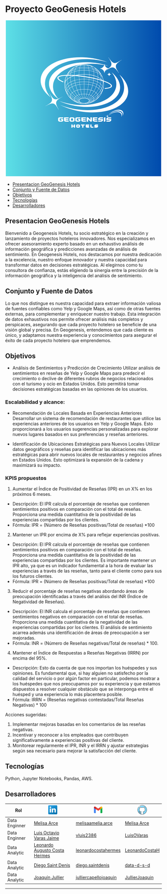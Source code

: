 # Proyecto GeoGenesis Hotels
<p align=center><img src=img/Geogenesis.png><p>

- [Presentacion GeoGenesis Hotels](#presentacion-geogenesis-hotels)
- [Conjunto y Fuente de Datos](#conjunto-y-fuente-de-datos)
- [Objetivos](#objetivos)
- [Tecnologías](#tecnologías)
- [Desarrolladores](#desarrolladores)

## Presentacion GeoGenesis Hotels

Bienvenido a Geogenesis Hotels, tu socio estratégico en la creación y lanzamiento de proyectos hoteleros innovadores. Nos especializamos en ofrecer asesoramiento experto basado en un exhaustivo análisis de información geográfica y predicciones avanzadas de análisis de sentimiento.
En Geogenesis Hotels, nos destacamos por nuestra dedicación a la excelencia, nuestro enfoque innovador y nuestra capacidad para transformar datos en decisiones estratégicas. Al elegirnos como tu consultora de confianza, estás eligiendo la sinergia entre la precisión de la información geográfica y la inteligencia del análisis de sentimiento.

## Conjunto y Fuente de Datos

Lo que nos distingue es nuestra capacidad para extraer información valiosa de fuentes confiables como Yelp y Google Maps, así como de otras fuentes externas, para complementar y enriquecer nuestro trabajo. Esta integración de datos exhaustivos nos permite ofrecer análisis más completos y perspicaces, asegurando que cada proyecto hotelero se beneficie de una visión global y precisa. En Geogenesis, entendemos que cada cliente es único, y adaptamos nuestra experiencia y conocimientos para asegurar el éxito de cada proyecto hotelero que emprendemos.

## Objetivos

- Análisis de Sentimientos y Predicción de Crecimiento
Utilizar análisis de sentimientos en reseñas de Yelp y Google Maps para predecir el crecimiento o declive de diferentes rubros de negocios relacionados con el turismo y ocio en Estados Unidos. Esto permitirá tomar decisiones estratégicas basadas en las opiniones de los usuarios.

### Escalabilidad y alcance: 

- Recomendación de Locales Basada en Experiencias Anteriores
Desarrollar un sistema de recomendación de restaurantes que utilice las experiencias anteriores de los usuarios en Yelp y Google Maps. Esto proporcionará a los usuarios sugerencias personalizadas para explorar nuevos lugares basados en sus preferencias y reseñas anteriores.

- Identificación de Ubicaciones Estratégicas para Nuevos Locales
Utilizar datos geográficos y reseñas para identificar las ubicaciones más estratégicas para abrir nuevos locales de restaurantes y negocios afines en Estados Unidos. Esto optimizará la expansión de la cadena y maximizará su impacto.

### KPIS propuestos


1)	Aumentar el Índice de Positividad de Reseñas (IPR) en un X% en los próximos 6 meses. 

- Descripción:
El IPR calcula el porcentaje de reseñas que contienen sentimientos positivos en comparación con el total de reseñas. Proporciona una medida cuantitativa de la positividad de las experiencias compartidas por los clientes.
- Fórmula:
IPR = (Número de Reseñas positivas/Total de reseñas) *100


2)	Mantener un IPR por encima de X% para reflejar experiencias positivas.

- Descripción:
El IPR calcula el porcentaje de reseñas que contienen sentimientos positivos en comparación con el total de reseñas. Proporciona una medida cuantitativa de la positividad de las experiencias compartidas por los clientes. Es importante mantener un IPR alto, ya que es un indicador fundamental a la hora de evaluar las experiencias a través de las reseñas, tanto para el cliente como para sus los futuros clientes.
- Fórmula:
IPR = (Número de Reseñas positivas/Total de reseñas) *100


3)	Reducir el porcentaje de reseñas negativas abordando áreas de preocupación identificadas a través del análisis del INR (Índice de Negatividad de Reseñas).
- Descripción:
El INR calcula el porcentaje de reseñas que contienen sentimientos negativos en comparación con el total de reseñas. Proporciona una medida cuantitativa de la negatividad de las experiencias compartidas por los clientes. El análisis de sentimiento acarrea además una identificación de áreas de preocupación a ser mejoradas.
- Fórmula:
INR = (Número de Reseñas negativas/Total de reseñas) * 100.


4)	Mantener el Índice de Respuestas a Reseñas Negativas (IRRN) por encima del 95%.
- Descripción:
Esto da cuenta de que nos importan los huéspedes y sus opiniones. Es fundamental que, si hay alguien no satisfecho por la calidad del servicio o por algún factor en particular, podemos mostrar a los huéspedes que nos preocupamos por su experiencia y que estamos dispuestos a resolver cualquier obstáculo que se interponga entre el huésped y una experiencia lo más placentera posible.
- Fórmula: IRRN = (Reseñas negativas contestadas/Total Reseñas Negativas) * 100


Acciones sugeridas:
1)	Implementar mejoras basadas en los comentarios de las reseñas negativas.
2)	Incentivar y reconocer a los empleados que contribuyen significativamente a experiencias positivas del cliente.
3)	Monitorear regularmente el IPR, INR y el IRRN y ajustar estrategias según sea necesario para mejorar la satisfacción del cliente.


## Tecnologías 

Python, Jupyter Notebooks, Pandas, AWS.

## Desarrolladores


| Rol           | ![Linkedin](img/linkedin.png)                                        |![Gmail](img/gmail.png)         | ![GitHub](img/github.png)           | 
|---------------|-----------------------------                                         |--------------------------------|-------------------------------------|
| Data Enginner| [Melisa Arce](https://www.linkedin.com/in/melisaameliaarce/)          |[melisaamelia.arce](mailto:melisaamelia.arce@gmail.com) | [Melisa Arce](https://github.com/melisaameliaarce)  |
| Data Enginner| [Luis Octavio Varas Jaime](https://www.linkedin.com/in/luis-o-varas/) | [vluis2386](mailto:vluis2386@gmail.com) | [LuisOVaras](https://github.com/LuisOVaras) |
| Data Analytic| [Leonardo Augusto Costa Hermes](https://linkedin.com/in/leonardo-costa-672a3a1b9) | [leonardocostahermes](mailto:leonardocostahermes@gmail.com) | [LeonardoCostaH](https://gitHub.com/LeonardoCostaH/) |
| Data Analytic| [Diego Saint Denis](https://www.linkedin.com/in/diego/) | [diego.saintdenis](mailto:diego.saintdenis@gmail.com) | [data-d-s-d](https://github.com/data-d-s-d) |
| Data Analytic|  [Joaquín Jullier](https://www.linkedin.com/in/joaqu%C3%ADn-jullier-6179a4266/) |[julliercapellojoaquin](mailto:julliercapellojoaquin@gmail.com) | [JullierJoaquin](https://github.com/JullierJoaquin?tab=repositories)|
            

---

